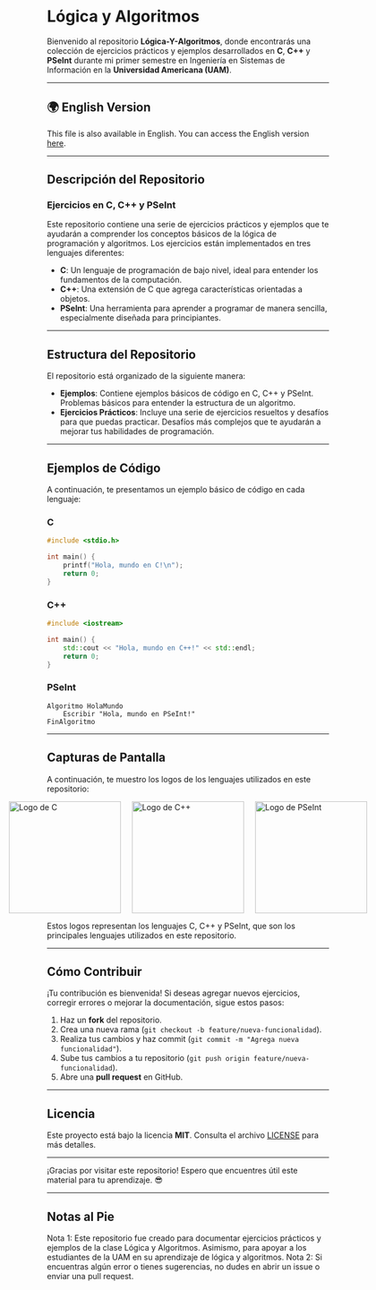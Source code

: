 # Lógica y Algoritmos

Bienvenido al repositorio **Lógica-Y-Algoritmos**, donde encontrarás una colección de ejercicios prácticos y ejemplos desarrollados en **C**, **C++** y **PSeInt** durante mi primer semestre en Ingeniería en Sistemas de Información en la **Universidad Americana (UAM)**. 

---

## 🌍 English Version

This file is also available in English. You can access the English version [here](README-English.md).

---

## Descripción del Repositorio

### Ejercicios en C, C++ y PSeInt

Este repositorio contiene una serie de ejercicios prácticos y ejemplos que te ayudarán a comprender los conceptos básicos de la lógica de programación y algoritmos. Los ejercicios están implementados en tres lenguajes diferentes:

- **C**: Un lenguaje de programación de bajo nivel, ideal para entender los fundamentos de la computación.
- **C++**: Una extensión de C que agrega características orientadas a objetos.
- **PSeInt**: Una herramienta para aprender a programar de manera sencilla, especialmente diseñada para principiantes.

---

## Estructura del Repositorio

El repositorio está organizado de la siguiente manera:

- **Ejemplos**: Contiene ejemplos básicos de código en C, C++ y PSeInt. Problemas básicos para entender la estructura de un algoritmo.
- **Ejercicios Prácticos**: Incluye una serie de ejercicios resueltos y desafíos para que puedas practicar. Desafíos más complejos que te ayudarán a mejorar tus habilidades de programación.

---

## Ejemplos de Código

A continuación, te presentamos un ejemplo básico de código en cada lenguaje:

### C
```c
#include <stdio.h>

int main() {
    printf("Hola, mundo en C!\n");
    return 0;
}
```

### C++
```cpp
#include <iostream>

int main() {
    std::cout << "Hola, mundo en C++!" << std::endl;
    return 0;
}
```

### PSeInt
```pseint
Algoritmo HolaMundo
    Escribir "Hola, mundo en PSeInt!"
FinAlgoritmo
```

---

## Capturas de Pantalla

A continuación, te muestro los logos de los lenguajes utilizados en este repositorio:

<div style="display: flex; justify-content: center; gap: 20px;"> <img src="https://upload.wikimedia.org/wikipedia/commons/1/18/C_Programming_Language.svg" alt="Logo de C" width="200" height="200"> <img src="https://upload.wikimedia.org/wikipedia/commons/1/18/ISO_C%2B%2B_Logo.svg" alt="Logo de C++" width="200" height="200"> <img src="https://pseint.sourceforge.net/logo.png" alt="Logo de PSeInt" width="200" height="200"> </div>

Estos logos representan los lenguajes C, C++ y PSeInt, que son los principales lenguajes utilizados en este repositorio.

---

## Cómo Contribuir

¡Tu contribución es bienvenida! Si deseas agregar nuevos ejercicios, corregir errores o mejorar la documentación, sigue estos pasos:

1. Haz un **fork** del repositorio.
2. Crea una nueva rama (`git checkout -b feature/nueva-funcionalidad`).
3. Realiza tus cambios y haz commit (`git commit -m "Agrega nueva funcionalidad"`).
4. Sube tus cambios a tu repositorio (`git push origin feature/nueva-funcionalidad`).
5. Abre una **pull request** en GitHub.

---

## Licencia

Este proyecto está bajo la licencia **MIT**. Consulta el archivo [LICENSE](LICENSE) para más detalles.

---

¡Gracias por visitar este repositorio! Espero que encuentres útil este material para tu aprendizaje. 😎

---

## Notas al Pie

Nota 1: Este repositorio fue creado para documentar ejercicios prácticos y ejemplos de la clase Lógica y Algoritmos. Asimismo, para apoyar a los estudiantes de la UAM en su aprendizaje de lógica y algoritmos.
Nota 2: Si encuentras algún error o tienes sugerencias, no dudes en abrir un issue o enviar una pull request.
